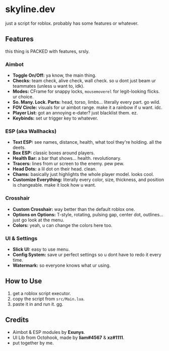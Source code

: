 # skyline.dev

just a script for roblox. probably has some features or whatever.

##   Features

this thing is PACKED with features, srsly.

### Aimbot
*   **Toggle On/Off:** ya know, the main thing.
*   **Checks:** team check, alive check, wall check. so u dont just beam ur teammates (unless u want to, idk).
*   **Modes:** CFrame for snappy locks, `mousemoverel` for legit-looking flicks. ur choice.
*   **So. Many. Lock. Parts:** head, torso, limbs... literally every part. go wild.
*   **FOV Circle:** visuals for ur aimbot range. make it a rainbow if u want. idc.
*   **Player List:** got an annoying e-dater? just blacklist them. ez.
*   **Keybinds:** set ur trigger key to whatever.

### ESP (aka Wallhacks)
*   **Text ESP:** see names, distance, health, what tool they're holding. all the deets.
*   **Box ESP:** classic boxes around players.
*   **Health Bar:** a bar that shows... health. revolutionary.
*   **Tracers:** lines from ur screen to the enemy. pew pew.
*   **Head Dots:** a lil dot on their head. clean.
*   **Chams:** basically just highlights the whole player model. looks cool.
*   **Customize Everything:** literally every color, size, thickness, and position is changeable. make it look how u want.

### Crosshair
*   **Custom Crosshair:** way better than the default roblox one.
*   **Options on Options:** T-style, rotating, pulsing gap, center dot, outlines... just go look at the menu.
*   **Colors:** yeah, u can change the colors here too.

### UI & Settings
*   **Slick UI:** easy to use menu.
*   **Config System:** save ur perfect settings so u dont have to redo it every time.
*   **Watermark:** so everyone knows what ur using.

## How to Use

1.  get a roblox script executor.
2.  copy the script from `src/Main.lua`.
3.  paste it in and run it. gg.

## Credits

*   Aimbot & ESP modules by **Exunys**.
*   UI Lib from Octohook, made by **liam#4567** & **xz#1111**.
*   put together by me.
